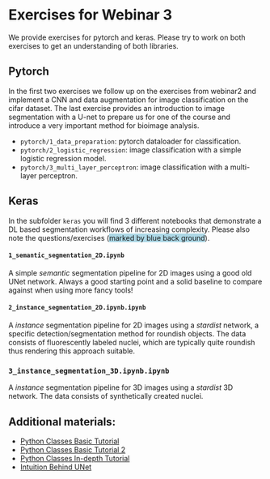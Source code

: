 # Exercises for Webinar 3

We provide exercises for pytorch and keras. Please try to work on both exercises to get an understanding of both libraries.

## Pytorch

In the first two exercises we follow up on the exercises from webinar2 and implement a CNN and data augmentation for image classification on the cifar dataset.
The last exercise provides an introduction to image segmentation with a U-net to prepare us for one of the course and introduce a very important method for bioimage analysis.
- `pytorch/1_data_preparation`: pytorch dataloader for classification.
- `pytorch/2_logistic_regression`: image classification with a simple logistic regression model. 
- `pytorch/3_multi_layer_perceptron`: image classification with a multi-layer perceptron.

## Keras


In the subfolder `keras` you will find 3 different notebooks that demonstrate a DL based segmentation workflows of increasing complexity. Please also note the questions/exercises (<span style="background-color:lightblue">marked by blue back ground</span>).   

#### `1_semantic_segmentation_2D.ipynb` 

A simple *semantic* segmentation pipeline for 2D images using a good old UNet network. Always a good starting point and a solid baseline to compare against when using more fancy tools! 


#### `2_instance_segmentation_2D.ipynb.ipynb`

A *instance* segmentation pipeline for 2D images using a *stardist*  network, a specific detection/segmentation method for roundish objects. The data consists of fluorescently labeled nuclei, which are typically quite roundish thus rendering this approach suitable. 


### `3_instance_segmentation_3D.ipynb.ipynb`

A *instance* segmentation pipeline for 3D images using a *stardist* 3D network. The data consists of synthetically created nuclei.


## Additional materials:

 * [Python Classes Basic Tutorial](https://www.w3schools.com/python/python_classes.asp)
 * [Python Classes Basic Tutorial 2](https://www.learnpython.org/en/Classes_and_Objects)
 * [Python Classes In-depth Tutorial](https://hackernoon.com/improve-your-python-python-classes-and-object-oriented-programming-d09ff461168d)
 * [Intuition Behind UNet](https://towardsdatascience.com/u-net-b229b32b4a71)
